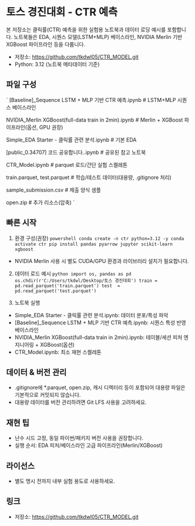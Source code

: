 ﻿# 토스 경진대회 - CTR 예측

본 저장소는 클릭률(CTR) 예측을 위한 실험용 노트북과 데이터 로딩 예시를 포함합니다. 노트북들은 EDA, 시퀀스 모델(LSTM+MLP) 베이스라인, NVIDIA Merlin 기반 XGBoost 파이프라인 등을 다룹니다.

- 저장소: https://github.com/tkdwl05/CTR_MODEL.git
- Python: 3.12 (노트북 메타데이터 기준)

## 파일 구성
`
[Baseline]_Sequence LSTM + MLP 기반 CTR 예측.ipynb   # LSTM+MLP 시퀀스 베이스라인

NVIDIA_Merlin XGBoost(full-data train in 2min).ipynb # Merlin + XGBoost 파이프라인(옵션, GPU 권장)

Simple_EDA Starter - 클릭률 관련 분석.ipynb           # 기본 EDA

[public_0.34707] 코드 공유합니다..ipynb               # 공유된 참고 노트북

CTR_Model.ipynb                                        # parquet 로드/간단 실험 스켈레톤

train.parquet, test.parquet                            # 학습/테스트 데이터(대용량, .gitignore 처리)

sample_submission.csv                                   # 제출 양식 샘플

open.zip                                                # 추가 리소스(압축)
`

## 빠른 시작
1) 환경 구성(권장)
`powershell
conda create -n ctr python=3.12 -y
conda activate ctr
pip install pandas pyarrow jupyter scikit-learn xgboost
`
- NVIDIA Merlin 사용 시 별도 CUDA/GPU 환경과 라이브러리 설치가 필요합니다.

2) 데이터 로드 예시
`python
import os, pandas as pd
os.chdir(r'C:/Users/tkdwl/Desktop/토스 경진대회')
train = pd.read_parquet('train.parquet')
test  = pd.read_parquet('test.parquet')
`

3) 노트북 실행
- Simple_EDA Starter - 클릭률 관련 분석.ipynb: 데이터 분포/특성 파악
- [Baseline]_Sequence LSTM + MLP 기반 CTR 예측.ipynb: 시퀀스 특성 반영 베이스라인
- NVIDIA_Merlin XGBoost(full-data train in 2min).ipynb: 테이블/세션 피처 엔지니어링 + XGBoost(옵션)
- CTR_Model.ipynb: 최소 재현 스켈레톤

## 데이터 & 버전 관리
- .gitignore에 *.parquet, open.zip, 캐시 디렉터리 등이 포함되어 대용량 파일은 기본적으로 커밋되지 않습니다.
- 대용량 데이터를 버전 관리하려면 Git LFS 사용을 고려하세요.

## 재현 팁
- 난수 시드 고정, 동일 파이썬/패키지 버전 사용을 권장합니다.
- 실행 순서: EDA  피처/베이스라인  고급 파이프라인(Merlin/XGBoost)

## 라이선스
- 별도 명시 전까지 내부 실험 용도로 사용하세요.

## 링크
- 저장소: https://github.com/tkdwl05/CTR_MODEL.git
